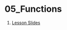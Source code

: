 # 05_Functions

1. [Lesson Slides](https://docs.google.com/presentation/d/1btbPreSwgyWBCvDpK17OmRPPFbji8mK9nVVNtmvu1l4/edit?usp=sharing)

